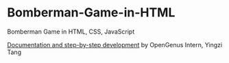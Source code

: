 # Bomberman-Game-in-HTML
Bomberman Game in HTML, CSS, JavaScript

[Documentation and step-by-step development](https://iq.opengenus.org/bomberman-game-in-html-and-javascript/) by OpenGenus Intern, Yingzi Tang
